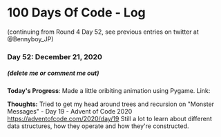 # 100 Days Of Code - Log

(continuing from Round 4 Day 52, see previous entries on twitter at @Bennyboy_JP)
### Day 52: December 21, 2020
##### (delete me or comment me out)

**Today's Progress**: Made a little oribiting animation using Pygame. Link:

**Thoughts:** Tried to get my head around trees and recursion on "Monster Messages" - Day 19 - Advent of Code 2020 https://adventofcode.com/2020/day/19 Still a lot to learn about different data structures, how they operate and how they're constructed.



